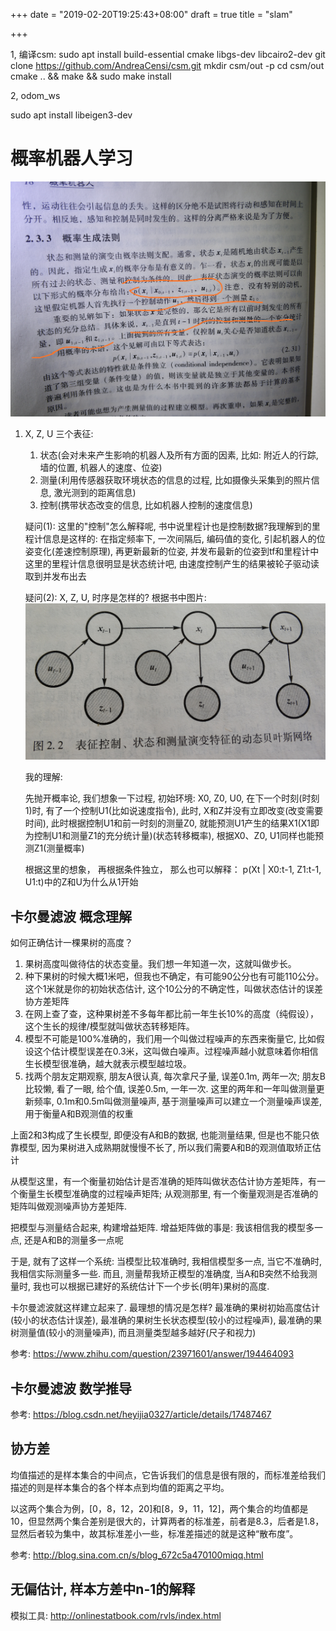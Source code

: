 +++
date = "2019-02-20T19:25:43+08:00"
draft = true
title = "slam"

+++


1, 编译csm:
sudo apt install build-essential cmake libgs-dev libcairo2-dev
git clone https://github.com/AndreaCensi/csm.git
mkdir csm/out -p
cd csm/out
cmake .. && make && sudo make install


2, odom_ws

sudo apt install libeigen3-dev


# 概率机器人学习

![](./images/BayesTrouble_1.jpg)
1. X, Z, U 三个表征:
    1. 状态(会对未来产生影响的机器人及所有方面的因素, 比如: 附近人的行踪, 墙的位置, 机器人的速度、位姿)
    2. 测量(利用传感器获取环境状态的信息的过程, 比如摄像头采集到的照片信息, 激光测到的距离信息)
    3. 控制(携带状态改变的信息, 比如机器人控制的速度信息)

   疑问(1): 这里的"控制"怎么解释呢, 书中说里程计也是控制数据?我理解到的里程计信息是这样的: 在指定频率下, 一次间隔后, 编码值的变化, 引起机器人的位姿变化(差速控制原理), 再更新最新的位姿, 并发布最新的位姿到tf和里程计中
   这里的里程计信息很明显是状态统计吧, 由速度控制产生的结果被轮子驱动读取到并发布出去

    疑问(2): X, Z, U, 时序是怎样的?
    根据书中图片:
    ![](./images/BayesNetwork.jpg)

    我的理解:

    先抛开概率论, 我们想象一下过程, 初始环境: X0, Z0, U0, 在下一个时刻(时刻1)时, 有了一个控制U1(比如说速度指令), 此时, X和Z并没有立即改变(改变需要时间), 此时根据控制U1和前一时刻的测量Z0, 就能预测U1产生的结果X1(X1即为控制U1和测量Z1的充分统计量)(状态转移概率), 根据X0、Z0, U1同样也能预测Z1(测量概率)

    根据这里的想象， 再根据条件独立， 那么也可以解释： p(Xt | X0:t-1, Z1:t-1, U1:t)中的Z和U为什么从1开始




## 卡尔曼滤波 概念理解
如何正确估计一棵果树的高度？

1. 果树高度叫做待估的状态变量。我们想一年知道一次，这就叫做步长。
2. 种下果树的时候大概1米吧，但我也不确定，有可能90公分也有可能110公分。这个1米就是你的初始状态估计, 这个10公分的不确定性，叫做状态估计的误差协方差矩阵
3. 在网上查了查，这种果树差不多每年都比前一年生长10%的高度（纯假设），这个生长的规律/模型就叫做状态转移矩阵。
4. 模型不可能是100%准确的，我们用一个叫做过程噪声的东西来衡量它, 比如假设这个估计模型误差在0.3米，这叫做白噪声。过程噪声越小就意味着你相信生长模型很准确，越大就表示模型越垃圾。
5. 找两个朋友定期观察, 朋友A很认真, 每次拿尺子量, 误差0.1m, 两年一次; 朋友B比较懒, 看了一眼, 给个值, 误差0.5m, 一年一次. 这里的两年和一年叫做测量更新频率, 0.1m和0.5m叫做测量噪声, 基于测量噪声可以建立一个测量噪声误差, 用于衡量A和B观测值的权重

<p>
上面2和3构成了生长模型, 即便没有A和B的数据, 也能测量结果, 但是也不能只依靠模型, 因为果树进入成熟期就慢慢不长了, 所以我们需要A和B的观测值取矫正估计

从模型这里，有一个衡量初始估计是否准确的矩阵叫做状态估计协方差矩阵，有一个衡量生长模型准确度的过程噪声矩阵; 从观测那里, 有一个衡量观测是否准确的矩阵叫做观测噪声协方差矩阵.

把模型与测量结合起来, 构建增益矩阵. 增益矩阵做的事是: 我该相信我的模型多一点, 还是A和B的测量多一点呢

于是, 就有了这样一个系统: 当模型比较准确时, 我相信模型多一点, 当它不准确时, 我相信实际测量多一些. 而且, 测量帮我矫正模型的准确度, 当A和B突然不给我测量时, 我也可以根据已建好的系统估计下一个步长(明年)果树的高度.

卡尔曼滤波就这样建立起来了. 最理想的情况是怎样? 最准确的果树初始高度估计(较小的状态估计误差), 最准确的果树生长状态模型(较小的过程噪声), 最准确的果树测量值(较小的测量噪声), 而且测量类型越多越好(尺子和视力)
</p>

参考: https://www.zhihu.com/question/23971601/answer/194464093


## 卡尔曼滤波 数学推导

参考: https://blog.csdn.net/heyijia0327/article/details/17487467


## 协方差

<p>
均值描述的是样本集合的中间点，它告诉我们的信息是很有限的，而标准差给我们描述的则是样本集合的各个样本点到均值的距离之平均。

以这两个集合为例，[0，8，12，20]和[8，9，11，12]，两个集合的均值都是10，但显然两个集合差别是很大的，计算两者的标准差，前者是8.3，后者是1.8，显然后者较为集中，故其标准差小一些，标准差描述的就是这种“散布度”。
</p>

参考: http://blog.sina.com.cn/s/blog_672c5a470100miqq.html


## 无偏估计, 样本方差中n-1的解释

模拟工具: http://onlinestatbook.com/rvls/index.html
